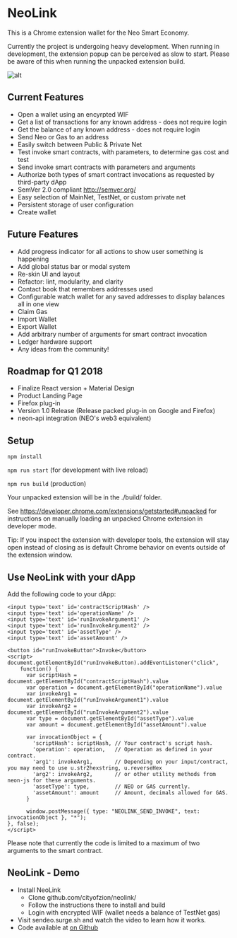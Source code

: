 # NeoLink

This is a Chrome extension wallet for the Neo Smart Economy.

Currently the project is undergoing heavy development. When running in development, the extension popup can
be perceived as slow to start. Please be aware of this when running the unpacked extension build.

![alt](https://i.gyazo.com/816b21e8fcbb35073919603c9d6030c1.gif)

## Current Features

* Open a wallet using an encyrpted WIF
* Get a list of transactions for any known address - does not require login
* Get the balance of any known address - does not require login
* Send Neo or Gas to an address
* Easily switch between Public & Private Net
* Test invoke smart contracts, with parameters, to determine gas cost and test
* Send invoke smart contracts with parameters and arguments
* Authorize both types of smart contract invocations as requested by third-party dApp
* SemVer 2.0 compliant http://semver.org/
* Easy selection of MainNet, TestNet, or custom private net
* Persistent storage of user configuration
* Create wallet

## Future Features

* Add progress indicator for all actions to show user something is happening
* Add global status bar or modal system
* Re-skin UI and layout
* Refactor: lint, modularity, and clarity
* Contact book that remembers addresses used
* Configurable watch wallet for any saved addresses to display balances all in one view
* Claim Gas
* Import Wallet
* Export Wallet
* Add arbitrary number of arguments for smart contract invocation
* Ledger hardware support
* Any ideas from the community!

## Roadmap for Q1 2018

* Finalize React version + Material Design
* Product Landing Page
* Firefox plug-in
* Version 1.0 Release (Release packed plug-in on Google and Firefox)
* neon-api integration (NEO's web3 equivalent)

## Setup

`npm install`

`npm run start` (for development with live reload)

`npm run build` (production)

Your unpacked extension will be in the ./build/ folder.

See https://developer.chrome.com/extensions/getstarted#unpacked for instructions on manually loading an unpacked Chrome extension in developer mode.

Tip: If you inspect the extension with developer tools, the extension will stay open instead of closing as is default Chrome behavior on events outside of
the extension window.

## Use NeoLink with your dApp

Add the following code to your dApp:

```
<input type='text' id='contractScriptHash' />
<input type='text' id='operationName' />
<input type='text' id='runInvokeArgument1' />
<input type='text' id='runInvokeArgument2' />
<input type='text' id='assetType' />
<input type='text' id='assetAmount' />

<button id="runInvokeButton">Invoke</button>
<script>
document.getElementById("runInvokeButton).addEventListener("click",
    function() {
      var scriptHash = document.getElementById("contractScriptHash").value
      var operation = document.getElementById("operationName").value
      var invokeArg1 = document.getElementById("runInvokeArgument1").value
      var invokeArg2 = document.getElementById("runInvokeArgument2").value
      var type = document.getElementById("assetType").value
      var amount = document.getElementById("assetAmount").value

      var invocationObject = {
        'scriptHash': scriptHash, // Your contract's script hash.
        'operation': operation,   // Operation as defined in your contract.
        'arg1': invokeArg1,       // Depending on your input/contract, you may need to use u.str2hexstring, u.reverseHex
        'arg2': invokeArg2,       // or other utility methods from neon-js for these arguments.
        'assetType': type,        // NEO or GAS currently.
        'assetAmount': amount     // Amount, decimals allowed for GAS.
      }

      window.postMessage({ type: "NEOLINK_SEND_INVOKE", text: invocationObject }, "*");
}, false);
</script>
```

Please note that currently the code is limited to a maximum of two arguments to the smart contract.

## NeoLink - Demo

* Install NeoLink
  * Clone github.com/cityofzion/neolink/
  * Follow the instructions there to install and build
  * Login with encrypted WIF (wallet needs a balance of TestNet gas)
* Visit sendeo.surge.sh and watch the video to learn how it works.
* Code available at [on Github](https://github.com/slipo/sendeo)
